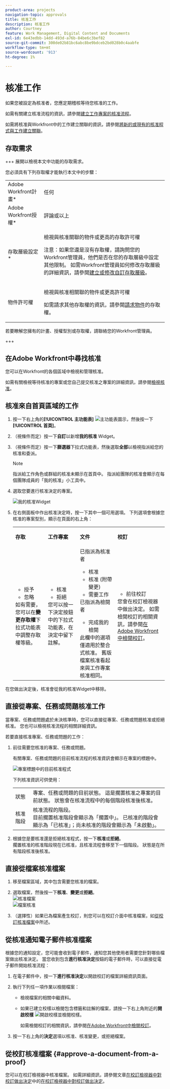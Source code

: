 ```yaml
---
product-area: projects
navigation-topic: approvals
title: 核准工作
description: 核准工作
author: Courtney
feature: Work Management, Digital Content and Documents
exl-id: 6e43edbb-14dd-493d-a76b-84be6c3bef82
source-git-commit: 300de02b81bc6abc8be9bdceb2bd028b0c4aabfe
workflow-type: tm+mt
source-wordcount: '913'
ht-degree: 1%

---
```


# 核准工作

<!--
<p data-mc-conditions="QuicksilverOrClassic.Draft mode">(NOTE:&nbsp;From&nbsp;Courtney: Linked to Training sites/ articles , don't change title and link)</p>
-->

如果您被設定為核准者，您應定期稽核等待您核准的工作。

如需有關建立核准流程的資訊，請參閱[建立工作專案的核准流程](../../administration-and-setup/customize-workfront/configure-approval-milestone-processes/create-approval-processes.md)。

如需將核准與Workfront中的工作建立關聯的資訊，請參閱[將新的或現有的核准程式與工作建立關聯](../../review-and-approve-work/manage-approvals/associate-approval-with-work.md)。

## 存取需求

+++ 展開以檢視本文中功能的存取需求。

您必須具有下列存取權才能執行本文中的步驟：

<table style="table-layout:auto"> 
 <col> 
 <col> 
 <tbody> 
  <tr> 
   <td role="rowheader">Adobe Workfront計畫*</td> 
   <td> <p>任何</p> </td> 
  </tr> 
  <tr> 
   <td role="rowheader">Adobe Workfront授權*</td> 
   <td> <p>評論或以上</p> </td> 
  </tr> 
  <tr> 
   <td role="rowheader">存取層級設定*</td> 
   <td> <p>檢視與核准關聯的物件或更高的存取許可權</p> <p>注意：如果您還是沒有存取權，請詢問您的Workfront管理員，他們是否在您的存取層級中設定其他限制。 如需Workfront管理員如何修改存取層級的詳細資訊，請參閱<a href="../../administration-and-setup/add-users/configure-and-grant-access/create-modify-access-levels.md" class="MCXref xref">建立或修改自訂存取層級</a>。</p> </td> 
  </tr> 
  <tr> 
   <td role="rowheader">物件許可權</td> 
   <td> <p>檢視與核准相關聯的物件或更高許可權</p> <p>如需請求其他存取權的資訊，請參閱<a href="../../workfront-basics/grant-and-request-access-to-objects/request-access.md" class="MCXref xref">請求物件</a>的存取權。</p> </td> 
  </tr> 
 </tbody> 
</table>

若要瞭解您擁有的計畫、授權型別或存取權，請聯絡您的Workfront管理員。

+++

## 在Adobe Workfront中尋找核准

您可以在Workfront的各個區域中檢視和管理核准。

如需有關檢視等待核准的專案或您自己提交核准之專案的詳細資訊，請參閱[檢視核准](../../review-and-approve-work/manage-approvals/view-approvals.md)。

## 核准來自首頁區域的工作

1. 按一下右上角的&#x200B;**[!UICONTROL 主功能表]** ![主功能表圖示](assets/main-menu-icon.png)，然後按一下&#x200B;**[!UICONTROL 首頁]**。
1. （視條件而定）按一下&#x200B;**自訂**&#x200B;以新增&#x200B;**我的核准** Widget。
1. （視條件而定）按一下&#x200B;**篩選器**&#x200B;下拉式功能表，然後選取&#x200B;**全部**&#x200B;以檢視指派給您的核准和委派。

   >[!NOTE]
   >
   >指派給工作角色或群組的核准未顯示在首頁中。 指派給團隊的核准會顯示在每個團隊成員的「我的核准」小工具中。


1. 選取您要進行核准決定的專案。

   ![我的核准Widget](assets/my-approvals-widget.png)

1. 在右側面板中作出核准決定時，按一下其中一個可用選項。 下列選項會根據您核准的專案型別，顯示在頁面的右上角：

   <table>
   <tr>
      <td>
      <p><strong>存取</strong></p>
      </td>
      <td>
      <p><strong>工作專案</strong></p>
      </td>
      <td>
      <p><strong>文件</strong></p>
      </td>
      <td>
      <p><strong>校訂</strong></p>
      </td>
   </tr>
   <tr>
      <td>
       <ul>
      <li>授予</li>
      <li>忽略</li>
      </ul>
      如有需要，您可以在<b>變更存取權</b>下拉式功能表中調整存取權等級。
      </td>
      <td>
         <ul>
         <li>核准</li>
         <li>拒絕</li>
         </ul>
      您可以按一下決定按鈕中的下拉式功能表，在決定中留下註解。
      </td>
      <td>
   已指派為核准者
         <ul>
         <li>核准</li>
         <li>核准 (附帶變更)</li>
         <li>需要工作</li>
         </ul>
   已指派為檢閱者
         <ul>
         <li>完成我的檢閱</li>
         </ul>
      此欄中的選項僅適用於整合式核准。 舊版檔案核准看起來與工作專案核准相同。 
      </td>
      <td>
         <ul>
         <li>前往校訂</li>
         </ul>
         您會在校訂檢視器中做出決定。 如需檢閱校訂的相關資訊，請參閱<a href="../../review-and-approve-work/proofing/reviewing-proofs-within-workfront/review-proofs-in-wf.md">在Adobe Workfront中檢閱校訂</a>。
      </td>
   </tr>
   </table>

在您做出決定後，核准會從我的核准Widget中移除。


## 直接從專案、任務或問題核准工作

當專案、任務或問題處於未決核準時，您可以直接從專案、任務或問題核准或拒絕核准。 您也可以檢視核准流程的相關詳細資訊。

若要直接核准專案、任務或問題的工作：

1. 前往需要您核准的專案、任務或問題。

   有關專案、任務或問題的目前核准流程的核准資訊會顯示在專案的標題中。

   ![專案標題中的目前核准程式](assets/current-approval-process-in-project-header-with-stages-nwe-350x92.png)

   下列核准資訊可供使用：

   <table style="table-layout:auto"> 
    <col> 
    <col> 
    <tbody> 
     <tr> 
      <td role="rowheader">狀態</td> 
      <td>專案、任務或問題的目前狀態。 這是擱置核准之專案的目前狀態。 狀態會在核准流程中的每個階段核准後核准。</td> 
     </tr> 
     <tr> 
      <td role="rowheader">核准階段</td> 
      <td>核准流程的階段。 <br>目前擱置核准階段會顯示為「擱置中」。 已核准的階段會顯示為「已核准」；尚未核准的階段會顯示為「未啟動」。</td> 
     </tr> 
    </tbody> 
   </table>

1. 根據您是要核准還是拒絕核准程式，按一下&#x200B;**核准**&#x200B;或&#x200B;**拒絕**。\
   擱置核准的核准階段現在已核准，且核准流程會移至下一個階段。 狀態是在所有階段核准後核准。

## 直接從檔案核准檔案

1. 移至檔案區域，其中包含需要您核准的檔案。
1. 選取檔案，然後按一下&#x200B;**核准**、**變更**&#x200B;或&#x200B;**拒絕**。\
   ![核准檔案](assets/approval-approve-document-350x215.png)\
   ![檔案核准](assets/document-approval-350x199.png)

1. （選擇性）如果已為檔案產生校訂，則您可以在校訂介面中核准檔案，如[從校訂核准檔案](#approve-a-document-from-a-proof)中所述。

## 從核准通知電子郵件核准檔案

根據您的通知設定，您可能會收到電子郵件，通知您其他使用者需要您針對哪些檔案做出核准決定。 當您收到包含&#x200B;**進行核准決定**&#x200B;按鈕的電子郵件時，可以直接從電子郵件開始核准流程：

1. 在電子郵件中，按一下&#x200B;**進行核准決定**&#x200B;以開啟校訂的檔案詳細資訊頁面。
1. 執行下列任一項作業以檢閱檔案：

   * 檢視檔案的相關中繼資料。
   * 如果已建立校樣以檢閱包含標籤和註解的檔案，請按一下右上角附近的&#x200B;**開啟校樣** ![開啟校樣](assets/open-proof-icon-qs.png)並檢閱校樣。

     <!--   
     <span style="color: #ff1493;" data-mc-conditions="QuicksilverOrClassic.Draft mode">[Andrzej, does it make sense to leave this here if it's s document approval?&nbsp;Would there never be a proof in that situation?]</span>   
     -->

     如需檢閱校訂的相關資訊，請參閱[在Adobe Workfront中檢閱校訂](../../review-and-approve-work/proofing/reviewing-proofs-within-workfront/review-proofs-in-wf.md)。

1. 按一下右上角的&#x200B;**決定**&#x200B;選項以核准、核准變更，或拒絕檔案。

## 從校訂核准檔案 {#approve-a-document-from-a-proof}

您可以在校訂檢視器中核准檔案。 如需詳細資訊，請參閱文章[在校訂檢視器中對校訂做出決定](../../review-and-approve-work/proofing/reviewing-proofs-within-workfront/make-a-decision-on-a-proof/make-decisions-on-proof.md)中的[在校訂檢視器中對校訂做出決定](../../review-and-approve-work/proofing/reviewing-proofs-within-workfront/make-a-decision-on-a-proof/make-decisions-on-proof.md)。
